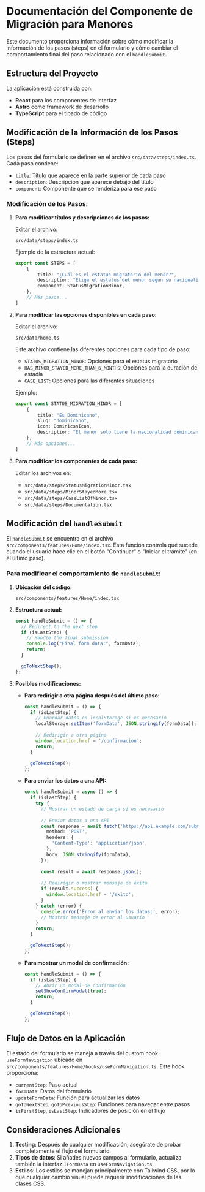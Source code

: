 # Documentación del Componente de Migración para Menores

Este documento proporciona información sobre cómo modificar la información de los pasos (steps) en el formulario y cómo cambiar el comportamiento final del paso relacionado con el `handleSubmit`.

## Estructura del Proyecto

La aplicación está construida con:
- **React** para los componentes de interfaz
- **Astro** como framework de desarrollo
- **TypeScript** para el tipado de código

## Modificación de la Información de los Pasos (Steps)

Los pasos del formulario se definen en el archivo `src/data/steps/index.ts`. Cada paso contiene:
- `title`: Título que aparece en la parte superior de cada paso
- `description`: Descripción que aparece debajo del título
- `component`: Componente que se renderiza para ese paso

### Modificación de los Pasos:

1. **Para modificar títulos y descripciones de los pasos:**
   
   Editar el archivo:
   ```
   src/data/steps/index.ts
   ```

   Ejemplo de la estructura actual:
   ```typescript
   export const STEPS = [
       {
           title: "¿Cuál es el estatus migratorio del menor?",
           description: "Elige el estatus del menor según su nacionalidad o residencia haciendo click en alguna de las opciones.",
           component: StatusMigrationMinor,
       },
       // Más pasos...
   ]
   ```

2. **Para modificar las opciones disponibles en cada paso:**

   Editar el archivo:
   ```
   src/data/home.ts
   ```

   Este archivo contiene las diferentes opciones para cada tipo de paso:
   - `STATUS_MIGRATION_MINOR`: Opciones para el estatus migratorio
   - `HAS_MINOR_STAYED_MORE_THAN_6_MONTHS`: Opciones para la duración de estadía
   - `CASE_LIST`: Opciones para las diferentes situaciones

   Ejemplo:
   ```typescript
   export const STATUS_MIGRATION_MINOR = [
       {
           title: "Es Dominicano",
           slug: "dominicano",
           icon: DominicanIcon,
           description: "El menor solo tiene la nacionalidad dominicana...",
       },
       // Más opciones...
   ]
   ```

3. **Para modificar los componentes de cada paso:**

   Editar los archivos en:
   - `src/data/steps/StatusMigrationMinor.tsx`
   - `src/data/steps/MinorStayedMore.tsx`
   - `src/data/steps/CaseListOfMinor.tsx`
   - `src/data/steps/Documentation.tsx`

## Modificación del `handleSubmit`

El `handleSubmit` se encuentra en el archivo `src/components/features/Home/index.tsx`. Esta función controla qué sucede cuando el usuario hace clic en el botón "Continuar" o "Iniciar el trámite" (en el último paso).

### Para modificar el comportamiento de `handleSubmit`:

1. **Ubicación del código:**
   ```
   src/components/features/Home/index.tsx
   ```

2. **Estructura actual:**
   ```typescript
   const handleSubmit = () => {
     // Redirect to the next step
     if (isLastStep) {
       // Handle the final submission
       console.log("Final form data:", formData);
       return;
     }

     goToNextStep();
   };
   ```

3. **Posibles modificaciones:**

   - **Para redirigir a otra página después del último paso:**
     ```typescript
     const handleSubmit = () => {
       if (isLastStep) {
         // Guardar datos en localStorage si es necesario
         localStorage.setItem('formData', JSON.stringify(formData));
         
         // Redirigir a otra página
         window.location.href = '/confirmacion';
         return;
       }

       goToNextStep();
     };
     ```

   - **Para enviar los datos a una API:**
     ```typescript
     const handleSubmit = async () => {
       if (isLastStep) {
         try {
           // Mostrar un estado de carga si es necesario
           
           // Enviar datos a una API
           const response = await fetch('https://api.example.com/submit', {
             method: 'POST',
             headers: {
               'Content-Type': 'application/json',
             },
             body: JSON.stringify(formData),
           });
           
           const result = await response.json();
           
           // Redirigir o mostrar mensaje de éxito
           if (result.success) {
             window.location.href = '/exito';
           }
         } catch (error) {
           console.error('Error al enviar los datos:', error);
           // Mostrar mensaje de error al usuario
         }
         return;
       }

       goToNextStep();
     };
     ```

   - **Para mostrar un modal de confirmación:**
     ```typescript
     const handleSubmit = () => {
       if (isLastStep) {
         // Abrir un modal de confirmación
         setShowConfirmModal(true);
         return;
       }

       goToNextStep();
     };
     ```

## Flujo de Datos en la Aplicación

El estado del formulario se maneja a través del custom hook `useFormNavigation` ubicado en `src/components/features/Home/hooks/useFormNavigation.ts`. Este hook proporciona:

- `currentStep`: Paso actual
- `formData`: Datos del formulario
- `updateFormData`: Función para actualizar los datos
- `goToNextStep`, `goToPreviousStep`: Funciones para navegar entre pasos
- `isFirstStep`, `isLastStep`: Indicadores de posición en el flujo

## Consideraciones Adicionales

1. **Testing**: Después de cualquier modificación, asegúrate de probar completamente el flujo del formulario.
2. **Tipos de datos**: Si añades nuevos campos al formulario, actualiza también la interfaz `IFormData` en `useFormNavigation.ts`.
3. **Estilos**: Los estilos se manejan principalmente con Tailwind CSS, por lo que cualquier cambio visual puede requerir modificaciones de las clases CSS.

